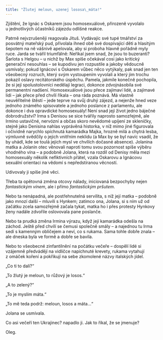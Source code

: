 ```yaml
---
title: "Žlutej meloun, uzenej lososa\_máta!"
---
```


Zjištění, že Ignác s Oskarem jsou homosexuálové, přirozeně vyvolalo u jednotlivých účastníků zájezdu odlišné reakce.

  

Patrně nejvzrušeněji reagovala Jituš. Vydávajíc své tupé tmářství za posvátný mateřský pud, přivolala ihned obě své dospívající děti a hlasitým šepotem na ně vášnivě apelovala, aby si proboha hlavně pořádně myly ruce. Jarda se tvářil triumfálně: Neříkal jsem snad, že jsou to buzeranti? Šarlota s Helgou – u nichž by Max spíše očekával cosi jako kritický generační nesouhlas – se kupodivu jen rozpustile a jakoby vědoucně usmívaly; pokud Ignácovi s Oskarem vůbec něco vytýkaly, pak snad jen ten všeobecný rozruch, který svým vystoupením vyvolali a který jim trochu pokazil oslavy recitátorského úspěchu. Pamela, jakmile konečně pochopila, že si její spolustolovníci nedělají legraci, dokonce zdvojnásobila své permanentní nadšení. Homosexuálové jsou přece zajímaví lidé, a zajímavé lidi – jak přece před chvílí říkala – ona ráda poznává. Má vlastně neuvěřitelné štěstí – jede teprve na svůj druhý zájezd, a nejenže hned veze jednoho známého spisovatele a jednoho poslance z parlamentu, ale dokonce i dva opravdické homosexuály! Není snad její život jedno báječné dobrodružství? Irma s Denisou se sice tvářily naprosto samozřejmě, ale Irmino ustavičné, nervózní a občas skoro nevědomé upíjení ze skleničky, stejně jako Denisina nahlas vyprávěná historka, v níž mimo jiné figurovala i očividně narychlo spíchnutá kamarádka Majka, hrozně milá a chytrá lesba, výmluvně svědčily o jejich vnitřním neklidu (a Max by se byl navíc vsadil, že by uhádl, kde se toulá jejich mysl ve chvílích dočasné absence). Jolanina matka a Jolanin otec věnovali naproti tomu svou pozornost spíše výběru vhodného vína – a podobně Jolana, která na rozdíl od Denisy měla mezi homosexuály několik nefiktivních přátel, vzala Oskarovu a Ignácovu sexuální orientaci na vědomí s nepředstíranou věcností.

Udivovaly ji spíše jiné věci.

Třeba ta opětovná změna otcovy nálady, iniciovaná bezpochyby nejen _fantastickým vínem_, ale i přímo _fantastickým pršutem_.

Nebo ta nenápadná, ale postřehnutelná servilita, s níž její matka – podobně jako mnozí další – mluvili s Hynkem; zatímco ona, Jolana, si s ním už od začátku zcela samozřejmě začala tykat, matka ho i přes protesty Hynkovy ženy nadále zdvořile oslovovala pane poslanče.

Nebo ta prudká změna Irmina výrazu, když její kamarádka odešla na záchod. Ještě před chvílí se čemusi společně smály – a najednou tu Irma sedí s kamenným obličejem a neví, co s rukama. Sama tohle dobře znala – ale dneska byla ve formě a dobře se bavila.

Nebo to všeobecné zinfantilnění na počátku večeře – dospělí lidé si vzájemně předvádějí na vidličce napíchnuté krevety, rukama vytahují z omáček koření a pokřikují na sebe zkomolené názvy italských jídel.

„Co ti to dali?“

„To žlutý je meloun, to růžový je losos.“

„A to zelený?“

„To je myslím máta.“

„To mě teda podrž: meloun, losos a máta…“

Jolana se usmívala.

Co asi večeří ten Ukrajinec? napadlo ji. Jak to říkal, že se jmenuje?

Oleg.
